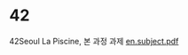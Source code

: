 # 42
42Seoul La Piscine, 본 과정 과제
[en.subject.pdf](https://github.com/duldul34/42/files/9173099/en.subject.pdf)

